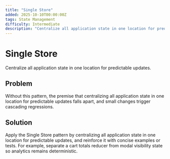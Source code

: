 ```yaml
---
title: "Single Store"
added: 2025-10-10T00:00:00Z
tags: State Management
difficulty: Intermediate
description: "Centralize all application state in one location for predictable updates."
---
```

# Single Store

Centralize all application state in one location for predictable updates.

## Problem

Without this pattern, the premise that centralizing all application state in one location for predictable updates falls apart, and small changes trigger cascading regressions.

## Solution

Apply the Single Store pattern by centralizing all application state in one location for predictable updates, and reinforce it with concise examples or tests. For example, separate a cart totals reducer from modal visibility state so analytics remains deterministic.
